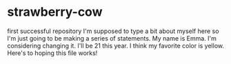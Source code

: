# strawberry-cow
first successful repository
I'm supposed to type a bit about myself here so I'm just going to be making a series of statements.
My name is Emma. I'm considering changing it.
I'll be 21 this year.
I think my favorite color is yellow.
Here's to hoping this file works!
